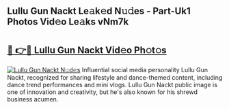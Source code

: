 ## Lullu Gun Nackt Le𝚊k𝚎d N𝚞𝚍es - Part-Uk1 Photos Vid𝚎o Le𝚊ks vNm7k

# <h2><a href="http://fb3gt8g.evod.top/?m=Lullu+Gun+Nackt">🔗 👉🔴 Lullu Gun Nackt Vid𝚎o Ph𝚘t𝚘s</a></h2>

[![Lullu Gun Nackt N𝚞d𝚎s](https://i.imgur.com/8V9OHl7.gif)](http://fb3gt8g.evod.top/?m=Lullu+Gun+Nackt)
Influential social media personality Lullu Gun Nackt, recognized for sharing lifestyle and dance-themed content, including dance trend performances and mini vlogs. Lullu Gun Nackt public image is one of innovation and creativity, but he's also known for his shrewd business acumen. 
